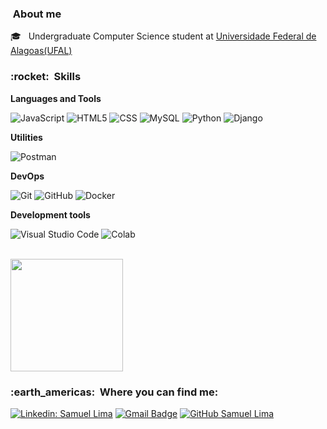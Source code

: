 

<h3>  &nbsp;About me </h3>
🎓 &nbsp; Undergraduate  Computer Science student at <a href="https://ufal.br/">Universidade Federal de Alagoas(UFAL)</a>


<h3> :rocket: &nbsp;Skills </h3>

**Languages and Tools**

  ![JavaScript](https://img.shields.io/badge/-JavaScript-333333?style=flat&logo=javascript)
  ![HTML5](https://img.shields.io/badge/-HTML5-333333?style=flat&logo=HTML5)
  ![CSS](https://img.shields.io/badge/-CSS-333333?style=flat&logo=CSS3&logoColor=1572B6)
  ![MySQL](https://img.shields.io/badge/-MySQL-333333?style=flat&logo=mysql)
  ![Python](https://img.shields.io/badge/-Python-333333?style=flat&logo=python)
  ![Django](https://img.shields.io/badge/-Django-333333?style=flat&logo=django)

**Utilities**
  
  ![Postman](https://img.shields.io/badge/-Postman-333333?style=flat&logo=postman)

**DevOps**

  ![Git](https://img.shields.io/badge/-Git-333333?style=flat&logo=git)
  ![GitHub](https://img.shields.io/badge/-GitHub-333333?style=flat&logo=github)
  ![Docker](https://img.shields.io/badge/-Docker-333333?style=flat&logo=docker)

**Development tools**

  ![Visual Studio Code](https://img.shields.io/badge/Visual_Studio-5C2D91?style=for-the-badge&logo=visual%20studio&logoColor=white)
  ![Colab](https://img.shields.io/badge/Colab-F9AB00?style=for-the-badge&logo=googlecolab&color=525252)

<br/>

<a href="https://github.com/samuel0072">
  <img height="180em" src="https://github-readme-stats.vercel.app/api?username=samuel0072&theme=dracula&show_icons=true" />
</a>


<br/>

<h3> :earth_americas: &nbsp;Where you can find me: </h3> 

[![Linkedin: Samuel Lima](https://img.shields.io/badge/-samuel0072-blue?style=flat-square&logo=Linkedin&logoColor=white&link=https://www.linkedin.com/in/https://www.linkedin.com/in/samuel0072/)](https://www.linkedin.com/in/samuel0072/)
[![Gmail Badge](https://img.shields.io/badge/-samuelima.00@outlook.com-006bed?style=flat-square&logo=Gmail&logoColor=white&link=mailto:samuelima.00@outlook.com)](mailto:samuelima.00@outlook.com)
[![GitHub Samuel Lima]( https://img.shields.io/github/followers/samuel0072?label=follow&style=social)](https://github.com/samuel0072)
